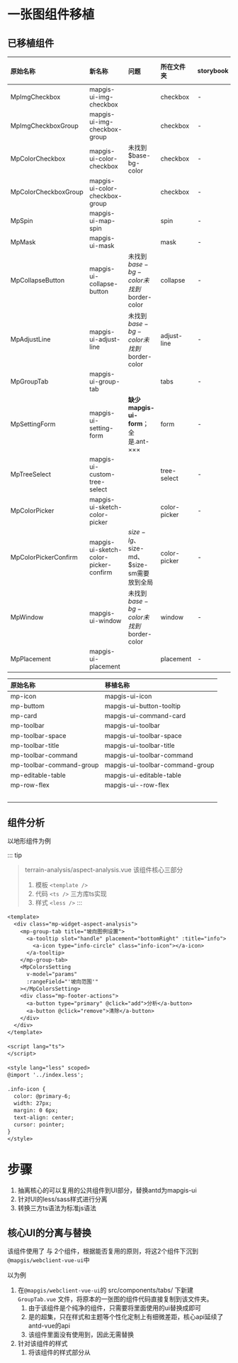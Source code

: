 # 一张图组件移植


## 已移植组件
| 原始名称             | 新名称                                | 问题                                     | 所在文件夹   | storybook | 涉及a-icon |
| :------------------- | :------------------------------------ | :--------------------------------------- | :----------- | :-------- | :--------- |
| MpImgCheckbox        | mapgis-ui-img-checkbox                |                                          | checkbox     | -         | √          |
| MpImgCheckboxGroup   | mapgis-ui-img-checkbox-group          |                                          | checkbox     | -         |            |
| MpColorCheckbox      | mapgis-ui-color-checkbox              | 未找到$base-bg-color                     | checkbox     | -         | √          |
| MpColorCheckboxGroup | mapgis-ui-color-checkbox-group        |                                          | checkbox     | -         |            |
| MpSpin               | mapgis-ui-map-spin                    |                                          | spin         | -         |            |
| MpMask               | mapgis-ui-mask                        |                                          | mask         | -         |            |
| MpCollapseButton     | mapgis-ui-collapse-button             | 未找到$base-bg-color未找到$border-color  | collapse     | -         | √          |
| MpAdjustLine         | mapgis-ui-adjust-line                 | 未找到$base-bg-color未找到$border-color  | adjust-line  | -         |            |
| MpGroupTab           | mapgis-ui-group-tab                   |                                          | tabs         | -         |            |
| MpSettingForm        | mapgis-ui-setting-form                | **缺少mapgis-ui-form**；<br>全是.ant-××× | form         | -         |            |
| MpTreeSelect         | mapgis-ui-custom-tree-select          |                                          | tree-select  | -         | √          |
| MpColorPicker        | mapgis-ui-sketch-color-picker         |                                          | color-picker | -         |            |
| MpColorPickerConfirm | mapgis-ui-sketch-color-picker-confirm | $size-lg、$size-md、$size-sm需要放到全局 | color-picker | -         |            |
| MpWindow             | mapgis-ui-window                      | 未找到$base-bg-color未找到$border-color  | window       | -         | √          |
| MpPlacement          | mapgis-ui-placement                   |                                          | placement    | -         |            |






| 原始名称                 | 移植名称                        |
| :----------------------- | :------------------------------ |
| mp-icon                  | mapgis-ui-icon                  |
| mp-buttom                | mapgis-ui-button-tooltip        |
| mp-card                  | mapgis-ui-command-card          |
| mp-toolbar               | mapgis-ui-toolbar               |
| mp-toolbar-space         | mapgis-ui-toolbar-space         |
| mp-toolbar-title         | mapgis-ui-toolbar-title         |
| mp-toolbar-command       | mapgis-ui-toolbar-command       |
| mp-toolbar-command-group | mapgis-ui-toolbar-command-group |
| mp-editable-table        | mapgis-ui-editable-table        |
| mp-row-flex              | mapgis-ui--row-flex             |
|                          |                                 |
|                          |                                 |
|                          |                                 |
|                          |                                 |
|                          |                                 |




## 组件分析

以地形组件为例

::: tip
> terrain-analysis/aspect-analysis.vue
> 该组件核心三部分
>   1. 模板 `<template />`
>   2. 代码 `<ts />` 三方库ts实现
>   3. 样式 `<less />`
:::

``` vue
<template>
  <div class="mp-widget-aspect-analysis">
    <mp-group-tab title="坡向图例设置">
      <a-tooltip slot="handle" placement="bottomRight" :title="info">
        <a-icon type="info-circle" class="info-icon"></a-icon>
      </a-tooltip>
    </mp-group-tab>
    <MpColorsSetting
      v-model="params"
      :rangeField="'坡向范围'"
    ></MpColorsSetting>
    <div class="mp-footer-actions">
      <a-button type="primary" @click="add">分析</a-button>
      <a-button @click="remove">清除</a-button>
    </div>
  </div>
</template>

<script lang="ts">
</script>

<style lang="less" scoped>
@import '../index.less';

.info-icon {
  color: @primary-6;
  width: 27px;
  margin: 0 6px;
  text-align: center;
  cursor: pointer;
}
</style>
```

# 步骤

1. 抽离核心的可以复用的公共组件到UI部分，替换antd为mapgis-ui
2. 针对UI的less/sass样式进行分离
3. 转换三方ts语法为标准js语法


## 核心UI的分离与替换
该组件使用了<mp-group-tab /> 与 <MpColorsSetting /> 2个组件，根据能否复用的原则，将这2个组件下沉到`@mapgis/webclient-vue-ui`中

以<mp-group-tab />为例
1. 在`@mapgis/webclient-vue-ui`的 src/components/tabs/ 下新建`GroupTab.vue` 文件，将原本的一张图的组件代码直接复制到该文件夹。
   1. 由于该组件是个纯净的组件，只需要将里面使用<a-xxx />的ui替换成<mapgis-ui-xxx />即可
   2. <mapgis-ui- />是<a-xxx />的超集，只在样式和主题等个性化定制上有细微差距，核心api延续了antd-vue的api
   3. 该组件里面没有使用到<a-xxx />，因此无需替换
2. 针对该组件的样式
   1. 将该组件的样式部分从<style />里面单独的剥离到当前目录的`style/tabs.scss`目录下
   2. 2种方式移植，第一种是最暴力的方式，直接将整个样式移植到tabs.scss的最尾部 ![less2scss](./img/less2scss.png)
   3. 对比上图发先，其中有2种颜色是没有找到的，优先去寻找`ui\src\util\style\theme\theme.scss` 看看有没有 ，我对比了一张图的theme.less 里面是400多的变量，mapgis-ui-是777个变量，绝大部分都囊括了一张图的样式
   4. 将上面的@primary-color; @heading-color; 替换成  $primary-color; $heading-color; 即可
   5. 具体的语法替换规则 请查看 [less => scss章节](/style/css/less2scss.md)
   6. 如果是新建的scss样式，不要忘记向`ui\src\style.scss`下增加该样式
    ``` scss
    /* MapGIS Design Mapbox Base*/
    @import "./components/map/style/map.scss";
    ```
3. 替换后将 <mp-group-tab title="坡向图例设置" /> 修改为 <mapgis-ui-group-tab title="坡向图例设置" />



## 样式移植

> 样式是最独立的，从优先级和影响性上是相对最小的。因此先将样式移植。请查看 [less => scss章节](/style/css/less2scss.md)
   
以下面为例，
``` vue
<style lang="less" scoped>
// 这一行对应的是基础的样式依赖，可以人为是类似引入一些基本的全局样式变量
@import '../index.less';

.info-icon {
  color: @primary-6;  // 此处的@primary-6就来自于上面的 ../index.less的定义或者是lessOptions里面的配置项
  width: 27px;
  margin: 0 6px;
  text-align: center;
  cursor: pointer;
}
</style>
```

::: tip
强烈建议将样式，尤其是需要跟随主题切换的样式放到ui的scss中
:::

## 功能移植
功能移植分2大类： 
1. 混入的分离
2. 纯组件的分离

### 分离-混入
``` js
 class MpAspectAnalysis extends Mixins(WidgetMixin) {
  onActive() {
    const { viewer } = this.webGlobe
    if (viewer.scene.globe.enableLighting && viewer.scene.brightness) {
      this.brightnessEnabled = true
    }
  }

  // 微件失活时
  onDeActive() {
    this.remove()
  }
 }
```

::: warning
由于WidgetMixin是waf提供的混入，因此不继续处理该混入，而是直接将该组件变成一个纯净的功能组件。
:::

将ts处理成js的语法后
``` vue
<script>
export default {
  name: "mapgis-3d-analysis-aspect",
}
</script>
```

原来的一张图的使用方式就变成了 
``` vue
<template>
  <mapgis-3d-analysis-aspect ref="aspect" />
</template>
<script lang="ts">
class MpAspectAnalysis extends Mixins(WidgetMixin) {
  onActive() {
    this.$refs.aspect.active()
  }
  onDeActive() {
    this.$refs.aspect.remove()
  }
 }
</script>
```

### 分离-功能
优先参考  @mapgis/webclient-vue-cesium 帮助文档的-创建插件组件章节
1. 生命周期-创建
   1. 原来的创建方式
      ``` js
      created() {
        window.AspectAnalyzeManage = {
          drawElement: null,
          aspectAnalysis: null
        };
      },
      ``` 
   2. 新的创建方式
      ``` js
      async createCesiumObject() {
      const { baseUrl, options } = this;
      // 如果需要创建Cesium的对象或者数据源就创建
      // return new Cesium.GeoJsonDataSource.load(...props, options);
      // 没有就返回一个空的Promise，方便后面实现业务逻辑
      return new Promise(
        resolve => {
          resolve();
        },
        reject => {}
      );
    },
    ```
2. 生命周期-添加
      ``` js
      mount() {
        const { webGlobe, CesiumZondy, vueKey, vueIndex } = this;
        const { viewer } = webGlobe;
        const vm = this;
        let promise = this.createCesiumObject();
        promise.then(function(dataSource) {
          vm.$emit("load", { component: this });
          CesiumZondy.AspectAnalysisManager.addSource( vueKey, vueIndex,
            dataSource,
            {
              drawElement: null,
              aspectAnalysis: null
            }
          );
        });
    },
    ```
3. 生命周期-删除
    ``` js
    unmount() {
      let { CesiumZondy, vueKey, vueIndex } = this;
      let find = CesiumZondy.AspectAnalysisManager.findSource(vueKey, vueIndex);
      if (find) { // 释放业务逻辑}
      CesiumZondy.AspectAnalysisManager.deleteSource(vueKey, vueIndex);
      this.$emit("unload", this);
    },
    ```
4. 生命周期-修改
    ``` js
    update() {
        let { CesiumZondy, vueKey, vueIndex } = this;
        let find = CesiumZondy.AspectAnalysisManager.changeOptions(vueKey, vueIndex);
    }
    ```


